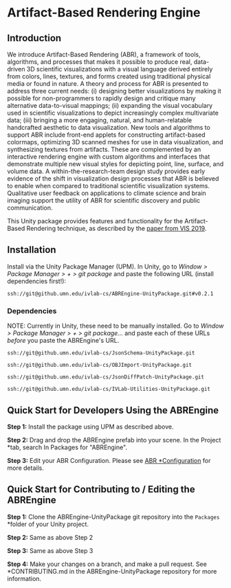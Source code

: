 # Artifact-Based Rendering Engine

## Introduction

We introduce Artifact-Based Rendering (ABR), a framework of tools, algorithms,
and processes that makes it possible to produce real, data-driven 3D scientific
visualizations with a visual language derived entirely from colors, lines,
textures, and forms created using traditional physical media or found in nature.
A theory and process for ABR is presented to address three current needs: (i)
designing better visualizations by making it possible for non-programmers to
rapidly design and critique many alternative data-to-visual mappings; (ii)
expanding the visual vocabulary used in scientific visualizations to depict
increasingly complex multivariate data; (iii) bringing a more engaging, natural,
and human-relatable handcrafted aesthetic to data visualization. New tools and
algorithms to support ABR include front-end applets for constructing
artifact-based colormaps, optimizing 3D scanned meshes for use in data
visualization, and synthesizing textures from artifacts. These are complemented
by an interactive rendering engine with custom algorithms and interfaces that
demonstrate multiple new visual styles for depicting point, line, surface, and
volume data. A within-the-research-team design study provides early evidence of
the shift in visualization design processes that ABR is believed to enable when
compared to traditional scientific visualization systems. Qualitative user
feedback on applications to climate science and brain imaging support the
utility of ABR for scientific discovery and public communication.

This Unity package provides features and functionality for the Artifact-Based
Rendering technique, as described by the
[paper from VIS 2019](https://arxiv.org/pdf/1907.13178.pdf).


## Installation

Install via the Unity Package Manager (UPM). In Unity, go to *Window > Package
Manager > + > git package* and paste the following URL (install dependencies first!):

```
ssh://git@github.umn.edu/ivlab-cs/ABREngine-UnityPackage.git#v0.2.1
```


### Dependencies

NOTE: Currently in Unity, these need to be manually installed. Go to *Window >
Package Manager > + > git package...* and paste each of these URLs *before* you
paste the ABREngine's URL.

```
ssh://git@github.umn.edu/ivlab-cs/JsonSchema-UnityPackage.git

ssh://git@github.umn.edu/ivlab-cs/OBJImport-UnityPackage.git

ssh://git@github.umn.edu/ivlab-cs/JsonDiffPatch-UnityPackage.git

ssh://git@github.umn.edu/ivlab-cs/IVLab-Utilities-UnityPackage.git
```


## Quick Start for Developers Using the ABREngine

**Step 1:** Install the package using UPM as described above.

**Step 2:** Drag and drop the ABREngine prefab into your scene. In the Project
*tab, search In Packages for "ABREngine".

**Step 3:** Edit your ABR Configuration. Please see [ABR
*Configuration](abr-config.html) for more details.


## Quick Start for Contributing to / Editing the ABREngine

**Step 1:** Clone the ABREngine-UnityPackage git repository into the `Packages`
*folder of your Unity project.

**Step 2:** Same as above Step 2

**Step 3:** Same as above Step 3

**Step 4:** Make your changes on a branch, and make a pull request. See
*CONTRIBUTING.md in the ABREngine-UnityPackage repository for more information.